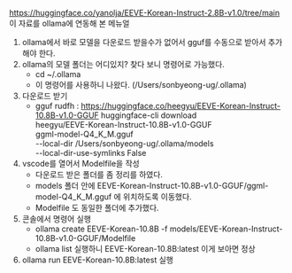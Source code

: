 https://huggingface.co/yanolja/EEVE-Korean-Instruct-2.8B-v1.0/tree/main
이 자료를 ollama에 연동해 본 메뉴얼

1. ollama에서 바로 모델을 다운로드 받을수가 없어서 gguf를 수동으로 받아서 추가해야 한다.
2. ollama의 모델 폴더는 어디있지? 찾다 보니 명령어로 가능했다.
   - cd ~/.ollama
   - 이 명령어를 사용하니 나왔다. (/Users/sonbyeong-ug/.ollama)
4. 다운로드 받기
   - gguf rudfh : https://huggingface.co/heegyu/EEVE-Korean-Instruct-10.8B-v1.0-GGUF
  huggingface-cli download \
  heegyu/EEVE-Korean-Instruct-10.8B-v1.0-GGUF \
  ggml-model-Q4_K_M.gguf \
  --local-dir /Users/sonbyeong-ug/.ollama/models \
  --local-dir-use-symlinks False
6. vscode를 열어서 Modelfile을 작성
   - 다운로드 받은 폴더를 좀 정리를 하였다.
   - models 폴더 안에 EEVE-Korean-Instruct-10.8B-v1.0-GGUF/ggml-model-Q4_K_M.gguf 에 위치하도록 이동했다.
   - Modelfile 도 동일한 폴더에 추가했다.
8. 콘솔에서 명령어 실행
    -  ollama create EEVE-Korean-10.8B -f models/EEVE-Korean-Instruct-10.8B-v1.0-GGUF/Modelfile
    -  ollama list 실행하니 EEVE-Korean-10.8B:latest 이게 보아면 정상
10. ollama run EEVE-Korean-10.8B:latest 실행
